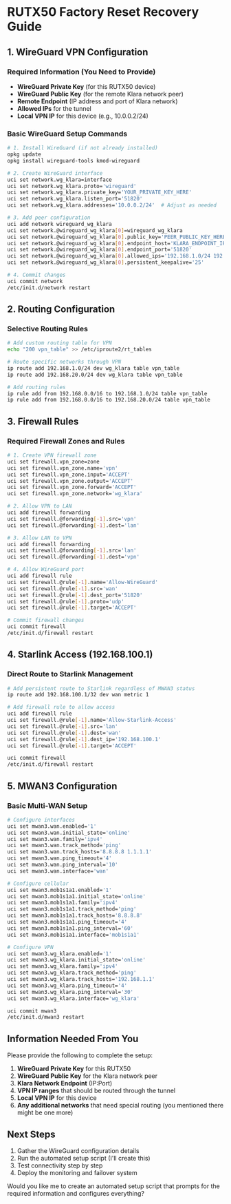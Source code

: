 # RUTX50 Factory Reset Recovery Guide

## 1. WireGuard VPN Configuration

### Required Information (You Need to Provide)
- **WireGuard Private Key** (for this RUTX50 device)
- **WireGuard Public Key** (for the remote Klara network peer)
- **Remote Endpoint** (IP address and port of Klara network)
- **Allowed IPs** for the tunnel
- **Local VPN IP** for this device (e.g., 10.0.0.2/24)

### Basic WireGuard Setup Commands
```bash
# 1. Install WireGuard (if not already installed)
opkg update
opkg install wireguard-tools kmod-wireguard

# 2. Create WireGuard interface
uci set network.wg_klara=interface
uci set network.wg_klara.proto='wireguard'
uci set network.wg_klara.private_key='YOUR_PRIVATE_KEY_HERE'
uci set network.wg_klara.listen_port='51820'
uci set network.wg_klara.addresses='10.0.0.2/24'  # Adjust as needed

# 3. Add peer configuration
uci add network wireguard_wg_klara
uci set network.@wireguard_wg_klara[0]=wireguard_wg_klara
uci set network.@wireguard_wg_klara[0].public_key='PEER_PUBLIC_KEY_HERE'
uci set network.@wireguard_wg_klara[0].endpoint_host='KLARA_ENDPOINT_IP'
uci set network.@wireguard_wg_klara[0].endpoint_port='51820'
uci set network.@wireguard_wg_klara[0].allowed_ips='192.168.1.0/24 192.168.20.0/24'
uci set network.@wireguard_wg_klara[0].persistent_keepalive='25'

# 4. Commit changes
uci commit network
/etc/init.d/network restart
```

## 2. Routing Configuration

### Selective Routing Rules
```bash
# Add custom routing table for VPN
echo "200 vpn_table" >> /etc/iproute2/rt_tables

# Route specific networks through VPN
ip route add 192.168.1.0/24 dev wg_klara table vpn_table
ip route add 192.168.20.0/24 dev wg_klara table vpn_table

# Add routing rules
ip rule add from 192.168.0.0/16 to 192.168.1.0/24 table vpn_table
ip rule add from 192.168.0.0/16 to 192.168.20.0/24 table vpn_table
```

## 3. Firewall Rules

### Required Firewall Zones and Rules
```bash
# 1. Create VPN firewall zone
uci set firewall.vpn_zone=zone
uci set firewall.vpn_zone.name='vpn'
uci set firewall.vpn_zone.input='ACCEPT'
uci set firewall.vpn_zone.output='ACCEPT'
uci set firewall.vpn_zone.forward='ACCEPT'
uci set firewall.vpn_zone.network='wg_klara'

# 2. Allow VPN to LAN
uci add firewall forwarding
uci set firewall.@forwarding[-1].src='vpn'
uci set firewall.@forwarding[-1].dest='lan'

# 3. Allow LAN to VPN
uci add firewall forwarding
uci set firewall.@forwarding[-1].src='lan'
uci set firewall.@forwarding[-1].dest='vpn'

# 4. Allow WireGuard port
uci add firewall rule
uci set firewall.@rule[-1].name='Allow-WireGuard'
uci set firewall.@rule[-1].src='wan'
uci set firewall.@rule[-1].dest_port='51820'
uci set firewall.@rule[-1].proto='udp'
uci set firewall.@rule[-1].target='ACCEPT'

# Commit firewall changes
uci commit firewall
/etc/init.d/firewall restart
```

## 4. Starlink Access (192.168.100.1)

### Direct Route to Starlink Management
```bash
# Add persistent route to Starlink regardless of MWAN3 status
ip route add 192.168.100.1/32 dev wan metric 1

# Add firewall rule to allow access
uci add firewall rule
uci set firewall.@rule[-1].name='Allow-Starlink-Access'
uci set firewall.@rule[-1].src='lan'
uci set firewall.@rule[-1].dest='wan'
uci set firewall.@rule[-1].dest_ip='192.168.100.1'
uci set firewall.@rule[-1].target='ACCEPT'

uci commit firewall
/etc/init.d/firewall restart
```

## 5. MWAN3 Configuration

### Basic Multi-WAN Setup
```bash
# Configure interfaces
uci set mwan3.wan.enabled='1'
uci set mwan3.wan.initial_state='online'
uci set mwan3.wan.family='ipv4'
uci set mwan3.wan.track_method='ping'
uci set mwan3.wan.track_hosts='8.8.8.8 1.1.1.1'
uci set mwan3.wan.ping_timeout='4'
uci set mwan3.wan.ping_interval='10'
uci set mwan3.wan.interface='wan'

# Configure cellular
uci set mwan3.mob1s1a1.enabled='1'
uci set mwan3.mob1s1a1.initial_state='online'
uci set mwan3.mob1s1a1.family='ipv4'
uci set mwan3.mob1s1a1.track_method='ping'
uci set mwan3.mob1s1a1.track_hosts='8.8.8.8'
uci set mwan3.mob1s1a1.ping_timeout='4'
uci set mwan3.mob1s1a1.ping_interval='60'
uci set mwan3.mob1s1a1.interface='mob1s1a1'

# Configure VPN
uci set mwan3.wg_klara.enabled='1'
uci set mwan3.wg_klara.initial_state='online'
uci set mwan3.wg_klara.family='ipv4'
uci set mwan3.wg_klara.track_method='ping'
uci set mwan3.wg_klara.track_hosts='192.168.1.1'
uci set mwan3.wg_klara.ping_timeout='4'
uci set mwan3.wg_klara.ping_interval='30'
uci set mwan3.wg_klara.interface='wg_klara'

uci commit mwan3
/etc/init.d/mwan3 restart
```

## Information Needed From You

Please provide the following to complete the setup:

1. **WireGuard Private Key** for this RUTX50
2. **WireGuard Public Key** for the Klara network peer
3. **Klara Network Endpoint** (IP:Port)
4. **VPN IP ranges** that should be routed through the tunnel
5. **Local VPN IP** for this device
6. **Any additional networks** that need special routing (you mentioned there might be one more)

## Next Steps

1. Gather the WireGuard configuration details
2. Run the automated setup script (I'll create this)
3. Test connectivity step by step
4. Deploy the monitoring and failover system

Would you like me to create an automated setup script that prompts for the required information and configures everything?
